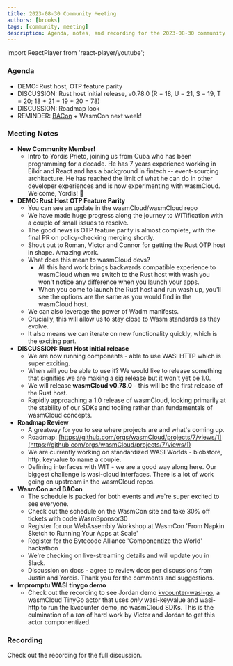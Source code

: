 ```yaml
---
title: 2023-08-30 Community Meeting
authors: [brooks]
tags: [community, meeting]
description: Agenda, notes, and recording for the 2023-08-30 community meeting
---
```


import ReactPlayer from 'react-player/youtube';

### Agenda

- DEMO: Rust host, OTP feature parity
- DISCUSSION: Rust host initial release, v0.78.0 (R = 18, U = 21, S = 19, T = 20; 18 + 21 + 19 + 20 = 78)
- DISCUSSION: Roadmap look
- REMINDER: [BACon](https://www.eventbrite.com/e/bytecode-alliance-componentize-the-world-tickets-681895717447) + WasmCon next week!

<!--truncate-->

### Meeting Notes

- **New Community Member!**
  - Intro to Yordis Prieto, joining us from Cuba who has been programming for a decade. He has 7 years experience working in Eilxir and React and has a background in fintech -- event-sourcing architecture. He has reached the limit of what he can do in other developer experiences and is now experimenting with wasmCloud. Welcome, Yordis! 🎉
- **DEMO: Rust Host OTP Feature Parity**
  - You can see an update in the wasmCloud/wasmCloud repo
  - We have made huge progress along the journey to WITification with a couple of small issues to resolve.
  - The good news is OTP feature parity is almost complete, with the final PR on policy-checking merging shortly.
  - Shout out to Roman, Victor and Connor for getting the Rust OTP host in shape. Amazing work.
  - What does this mean to wasmCloud devs?
    - All this hard work brings backwards compatible experience to wasmCloud when we switch to the Rust host with wash you won't notice any difference when you launch your apps.
    - When you come to launch the Rust host and run wash up, you'll see the options are the same as you would find in the wasmCloud host.
  - We can also leverage the power of Wadm manifests.
  - Crucially, this will allow us to stay close to Wasm standards as they evolve.
  - It also means we can iterate on new functionality quickly, which is the exciting part.
- **DISCUSSION: Rust Host initial release**
  - We are now running components - able to use WASI HTTP which is super exciting.
  - When will you be able to use it? We would like to release something that signifies we are making a sig release but it won't yet be 1.0.
  - We will release **wasmCloud v0.78.0** - this will be the first release of the Rust host.
  - Rapidly approaching a 1.0 release of wasmCloud, looking primarily at the stability of our SDKs and tooling rather than fundamentals of wasmCloud concepts.
- **Roadmap Review**
  - A greatway for you to see where projects are and what's coming up.
  - Roadmap: [https://github.com/orgs/wasmCloud/projects/7/views/1](https://github.com/orgs/wasmCloud/projects/7/views/1)
  - We are currently working on standardized WASI Worlds - blobstore, http, keyvalue to name a couple.
  - Defining interfaces with WIT - we are a good way along here. Our biggest challenge is wasi-cloud interfaces. There is a lot of work going on upstream in the wasmCloud repos.
- **WasmCon and BACon**
  - The schedule is packed for both events and we're super excited to see everyone.
  - Check out the schedule on the WasmCon site and take 30% off tickets with code WasmSponsor30
  - Register for our WebAssembly Workshop at WasmCon 'From Napkin Sketch to Running Your Apps at Scale'
  - Register for the Bytecode Alliance 'Componentize the World' hackathon
  - We're checking on live-streaming details and will update you in Slack.
  - Discussion on docs - agree to review docs per discussions from Justin and Yordis. Thank you for the comments and suggestions.
- **Impromptu WASI tinygo demo**
  - Check out the recording to see Jordan demo [kvcounter-wasi-go](https://github.com/jordan-rash/kvcounter-wasi-go), a wasmCloud TinyGo actor that uses _only_ wasi-keyvalue and wasi-http to run the kvcounter demo, no wasmCloud SDKs. This is the culmination of a _ton_ of hard work by Victor and Jordan to get this actor componentized.

### Recording

Check out the recording for the full discussion.

<ReactPlayer url='https://www.youtube.com/watch?v=kesWWnyFwHo' controls />
